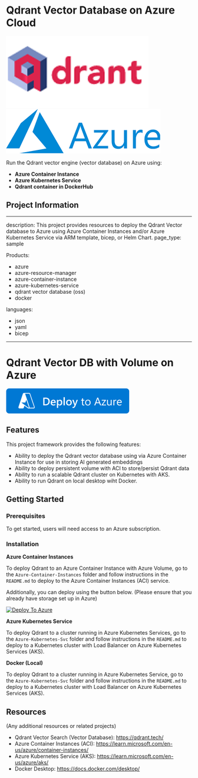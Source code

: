 # Qdrant Vector Database on Azure Cloud

![Qdrant](./img/Qdrant.png)     ![Azure](./img/Azure.png)

Run the Qdrant vector engine (vector database) on Azure using:
- **Azure Container Instance**
- **Azure Kubernetes Service**
- **Qdrant container in DockerHub**

## Project Information
---
description: This project provides resources to deploy the Qdrant Vector database to Azure using Azure Container Instances and/or Azure Kubernetes Service via ARM template, bicep, or Helm Chart.
page_type: sample

Products:
- azure
- azure-resource-manager
- azure-container-instance
- azure-kubernetes-service
- qdrant vector database (oss)
- docker

languages:
- json
- yaml
- bicep
---

# Qdrant Vector DB with Volume on Azure 

[![Deploy To Azure](https://raw.githubusercontent.com/Azure/azure-quickstart-templates/master/1-CONTRIBUTION-GUIDE/images/deploytoazure.svg?sanitize=true)](https://portal.azure.com/#create/Microsoft.Template/uri/https%3A%2F%2Fraw.githubusercontent.com%2FAzure-Samples%2Fqdrant-azure%2Fdev-aci%2Faz-acideploy-armtemplates%2FazContainerInstances%2Faci-qdrant-arm-voldeploy.json)

## Features
This project framework provides the following features:

* Ability to deploy the Qdrant vector database using via Azure Container Instance for use in storing AI generated embeddings 
* Ability to deploy persistent volume with ACI to store/persist Qdrant data
* Ability to run a scalable Qdrant cluster on Kubernetes with AKS. 
* Ability to run Qdrant on local desktop wiht Docker. 

## Getting Started

### Prerequisites

To get started, users will need access to an Azure subscription.

### Installation

**Azure Container Instances**

To deploy Qdrant to an Azure Container Instance with Azure Volume, go to the `Azure-Container-Instances` folder and follow instructions in the `README.md` to deploy to the Azure Container Instances (ACI) service.

Additionally, you can deploy using the button below. (Please ensure that you already have storage set up in Azure)

[![Deploy To Azure](https://aka.ms/deploytoazurebutton)](https://portal.azure.com/#create/Microsoft.Template/uri/https%3A%2F%2Fraw.githubusercontent.com%2FAzure-Samples%2Fqdrant-azure%2Fdev-aci%2Faz-acideploy-armtemplates%2FazContainerInstances%2Faci-qdrant-arm-voldeploy.json)

**Azure Kubernetes Service**

To deploy Qdrant to a cluster running in Azure Kubernetes Services, go to the `Azure-Kubernetes-Svc` folder and follow instructions in the `README.md` to deploy to a Kubernetes cluster with Load Balancer on Azure Kubernetes Services (AKS).

**Docker (Local)**

To deploy Qdrant to a cluster running in Azure Kubernetes Service, go to the `Azure-Kubernetes-Svc` folder and follow instructions in the `README.md` to deploy to a Kubernetes cluster with Load Balancer on Azure Kubernetes Services (AKS).


## Resources

(Any additional resources or related projects)

- Qdrant Vector Search (Vector Database): https://qdrant.tech/
- Azure Container Instances (ACI): https://learn.microsoft.com/en-us/azure/container-instances/
- Azure Kubernetes Service (AKS): https://learn.microsoft.com/en-us/azure/aks/
- Docker Desktop: https://docs.docker.com/desktop/ 
